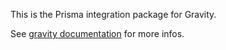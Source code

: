 This is the Prisma integration package for Gravity.

See [gravity documentation](https://digitak-gravity.netlify.app/) for more infos.

